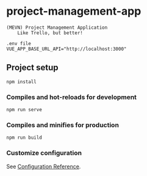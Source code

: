 # project-management-app
```
(MEVN) Project Management Application
    Like Trello, but better!
```
```
.env file
VUE_APP_BASE_URL_API="http://localhost:3000"
```
## Project setup
```
npm install
```

### Compiles and hot-reloads for development
```
npm run serve
```

### Compiles and minifies for production
```
npm run build
```

### Customize configuration
See [Configuration Reference](https://cli.vuejs.org/config/).
